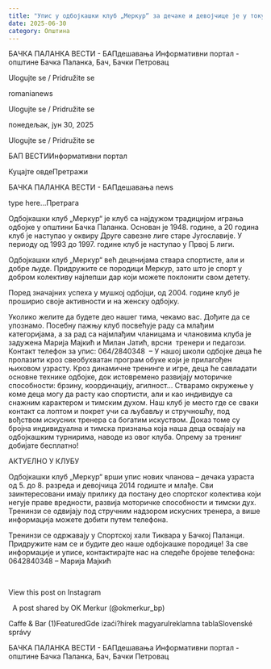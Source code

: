 ```yaml
---
title: "Упис у одбојкашки клуб „Меркур“ за дечаке и девојчице је у току!"
date: 2025-06-30
category: Општина
---
```


БАЧКА ПАЛАНКА ВЕСТИ - БАПдешавања Информативни портал - општине Бачка Паланка, Бач, Бачки Петровац

Ulogujte se / Pridružite se

romanianews

Ulogujte se / Pridružite se

понедељак, јун 30, 2025

Ulogujte se / Pridružite se

БАП ВЕСТИИнформативни портал

Куцајте овдеПретражи

БАЧКА ПАЛАНКА ВЕСТИ - БАПдешавања news

type here...Претрага

Oдбојкашки клуб „Меркур“ је клуб са најдужом традицијом играња одбојке у општини Бачка Паланка. Основан је 1948. године, а 20 година клуб је наступао у оквиру Друге савезне лиге старе Југославије. У периоду од 1993 до 1997. године клуб је наступао у Првој Б лиги. 

Одбојкашки клуб „Меркур“ већ деценијама ствара спортисте, али и добре људе. Придружите се породици Меркур, зато што је спорт у добром колективу најлепши дар који можете поклонити свом детету.

Поред значајних успеха у мушкој одбојци, од 2004. године клуб је проширио своје активности и на женску одбојку.

Уколико желите да будете део нашег тима, чекамо вас. Дођите да се упознамо.
Посебну пажњу клуб посвећује раду са млађим категоријама, а за рад са најмлађим чланицама и члановима клуба је задужена Марија Мајкић и Милан Јатић, врсни  тренери и педагози.
Контакт телефон за упис: 064/2840348 
– У нашој школи одбојке деца ће пролазити кроз свеобухватан програм обуке који је прилагођен њиховом узрасту. Кроз динамичне тренинге и игре, деца ће савладати основне технике одбојке, док истовремено развијају моторичке способности: брзину, координацију, агилност… Стварамо окружење у коме деца могу да расту као спортисти, али и као индивидуе са снажним карактером и тимским духом. Наш клуб је место где се сваки контакт са лоптом и покрет учи са љубављу и стручношћу, под вођством искусних тренера са богатим искуством. Доказ томе су бројна индивидуална и тимска признања која наша деца освајају на одбојкашким турнирима, наводе из овог клуба.
Опрему за тренинг добијате бесплатно! 



АКТУЕЛНО У КЛУБУ 









Одбојкашки клуб „Меркур“ врши упис нових чланова – дечака узраста од 5. до 8. разреда и девојчица 2014 годиште и млађе. Сви заинтересовани имају прилику да постану део спортског колектива који негује праве вредности, развија моторичке способности и тимски дух. Тренинзи се одвијају под стручним надзором искусних тренера, а више информација можете добити путем телефона.










Тренинзи се одржавају у Спортској хали Тиквара у Бачкој Паланци. 
Придружите нам се и будите део наше одбојкашке породице! За све информације и уписе, контактирајте нас на следеће бројеве телефона:
0642840348 – Марија Мајкић 



 










View this post on Instagram






















 
A post shared by OK Merkur (@okmerkur_bp)

Caffe & Bar (1)FeaturedGde izaći?hírek magyarulreklamna tablaSlovenské správy

БАЧКА ПАЛАНКА ВЕСТИ - БАПдешавања Информативни портал - општине Бачка Паланка, Бач, Бачки Петровац
